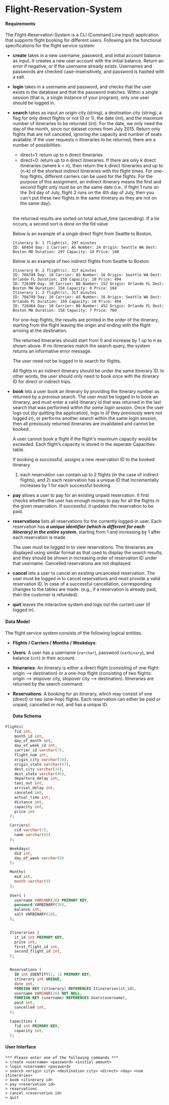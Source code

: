# Flight-Reservation-System

#### Requirements
The Flight-Reservation-System is a CLI (Command Line Input) application that supports flight booking for different users. Following are the functional specifications for the flight service system:

- **create** takes in a new username, password, and initial account balance as input. It creates a new user account with the initial balance.
  Return an error if negative, or if the username already exists. Usernames and passwords are checked case-insensitively, and password is hashed with a salt.

- **login** takes in a username and password, and checks that the user exists in the database and that the password matches.
  Within a single session (that is, a single instance of your program), only one user should be logged in. 

- **search** takes as input an origin city (string), a destination city (string), a flag for only direct flights or not (0 or 1), the date (int), and the maximum number of itineraries to be returned (int).
  For the date, we only need the day of the month, since our dataset comes from July 2015. Return only flights that are not canceled, ignoring the capacity and number of seats available.
  If the user requests n itineraries to be returned, there are a number of possibilities:
    * direct=1: return up to n direct itineraries
    * direct=0: return up to n direct itineraries. If there are only k direct itineraries (where k < n), then return the k direct itineraries and up to (n-k) of the shortest indirect itineraries with the flight times. For one-hop flights, different carriers can be used for the flights. For the purpose of this assignment, an indirect itinerary means the first and second flight only must be on the same date (i.e., if flight 1 runs on the 3rd day of July, flight 2 runs on the 4th day of July, then you can't put these two flights in the same itinerary as they are not on the same day).

  <br />the returned results are sorted on total actual_time (ascending). If a tie occurs, a second sort is done on the fid value

    Below is an example of a single direct flight from Seattle to Boston.

    ```
    Itinerary 0: 1 flight(s), 297 minutes
    ID: 60454 Day: 1 Carrier: AS Number: 24 Origin: Seattle WA Dest: Boston MA Duration: 297 Capacity: 14 Price: 140
    ```

    Below is an example of two indirect flights from Seattle to Boston:

    ```
    Itinerary 0: 2 flight(s), 317 minutes
    ID: 704749 Day: 10 Carrier: AS Number: 16 Origin: Seattle WA Dest: Orlando FL Duration: 159 Capacity: 10 Price: 494
    ID: 726309 Day: 10 Carrier: B6 Number: 152 Origin: Orlando FL Dest: Boston MA Duration: 158 Capacity: 0 Price: 104
    Itinerary 1: 2 flight(s), 317 minutes
    ID: 704749 Day: 10 Carrier: AS Number: 16 Origin: Seattle WA Dest: Orlando FL Duration: 159 Capacity: 10 Price: 494
    ID: 726464 Day: 10 Carrier: B6 Number: 452 Origin: Orlando FL Dest: Boston MA Duration: 158 Capacity: 7 Price: 760
    ```

    For one-hop flights, the results are printed in the order of the itinerary, starting from the flight leaving the origin and ending with the flight arriving at the destination.

    The returned itineraries should start from 0 and increase by 1 up to n as shown above. If no itineraries match the search query, the system returns an informative error message.

    The user need not be logged in to search for flights.

    All flights in an indirect itinerary should be under the same itinerary ID. In other words, the user should only need to book once with the itinerary ID for direct or indirect trips.


- **book** lets a user book an itinerary by providing the itinerary number as returned by a previous search.
  The user must be logged in to book an itinerary, and must enter a valid itinerary id that was returned in the last search that was performed *within the same login session*.
  Once the user logs out (by quitting the application),
  logs in (if they previously were not logged in), or performs another search within the same login session,
  then all previously returned itineraries are invalidated and cannot be booked.

  A user cannot book a flight if the flight's maximum capacity would be exceeded. Each flight’s capacity is stored in the seperate Capacities table.

  If booking is successful, assigns a new reservation ID to the booked itinerary.
  1) each reservation can contain up to 2 flights (in the case of indirect flights),
  and 2) each reservation has a unique ID that incrementally increases by 1 for each successful booking.


- **pay** allows a user to pay for an existing unpaid reservation.
  It first checks whether the user has enough money to pay for all the flights in the given reservation. If successful, it updates the reservation to be paid.


- **reservations** lists all reservations for the currently logged-in user.
  Each reservation has ***a unique identifier (which is different for each itinerary) in the entire system***, starting from 1 and increasing by 1 after each reservation is made.


  The user must be logged in to view reservations. The itineraries are displayed using similar format as that used to display the search results, and they should be shown in increasing order of reservation ID under that username.
  Cancelled reservations are not displayed.


- **cancel** lets a user to cancel an existing uncanceled reservation. The user must be logged in to cancel reservations and must provide a valid reservation ID.
  In case of a successful cancellation, corresponding changes to the tables are made. (e.g., if a reservation is already paid, then the customer is refunded).


- **quit** leaves the interactive system and logs out the current user (if logged in).

#### Data Model

The flight service system consists of the following logical entities.

- **Flights / Carriers / Months / Weekdays**: 

- **Users**: A user has a username (`varchar`), password (`varbinary`), and balance (`int`) in their account.

- **Itineraries**: An itinerary is either a direct flight (consisting of one flight: origin --> destination) or
  a one-hop flight (consisting of two flights: origin --> stopover city, stopover city --> destination). Itineraries are returned by the search command.

- **Reservations**: A booking for an itinerary, which may consist of one (direct) or two (one-hop) flights.
  Each reservation can either be paid or unpaid, cancelled or not, and has a unique ID.
  
  #### Data Schema
  
```sql
Flights(
    fid int,
    month_id int,
    day_of_month int,
    day_of_week_id int,
    carrier_id varchar(7),
    flight_num int,
    origin_city varchar(34),
    origin_state varchar(47),
    dest_city varchar(34),
    dest_state varchar(46),
    departure_delay int,
    taxi_out int,
    arrival_delay int,
    canceled int,
    actual_time int,
    distance int,
    capacity int,
    price int
  );

  Carriers(
    cid varchar(7),
    name varchar(83)
  );

  Weekdays(
    did int,
    day_of_week varchar(9)
  );

  Months(
    mid int,
    month varchar(9)
  );
  
  Users (
    username VARCHAR(20) PRIMARY KEY,
    password VARBINARY(20),
    balance int,
    salt VARBINARY(20),
  );


  Itineraries (
    it_id int PRIMARY KEY,
    price int,
    first_flight_id int,
    second_flight_id int,
  );


  Reservations (
    ID int IDENTITY(1, 1) PRIMARY KEY,
    itinerary int UNIQUE,
    date int,
    FOREIGN KEY (itinerary) REFERENCES Itineraries(it_id),
    username VARCHAR(20) NOT NULL,
    FOREIGN KEY (username) REFERENCES Users(username),
    paid int,
    cancelled int,
  );

  Capacities (
    fid int PRIMARY KEY,
    capacity int,
  );

```

#### User Interface
```
*** Please enter one of the following commands ***
> create <username> <password> <initial amount>
> login <username> <password>
> search <origin city> <destination city> <direct> <day> <num itineraries>
> book <itinerary id>
> pay <reservation id>
> reservations
> cancel <reservation id>
> quit
```
  

